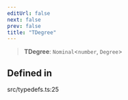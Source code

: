 ```yaml
---
editUrl: false
next: false
prev: false
title: "TDegree"
---
```


> **TDegree**: `Nominal`\<`number`, `Degree`\>

## Defined in

src/typedefs.ts:25
